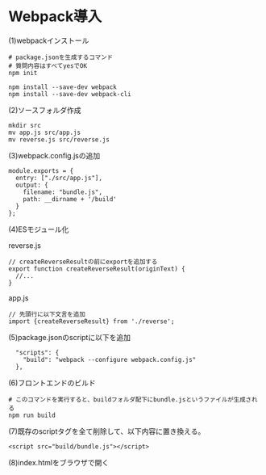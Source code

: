 # Webpack導入

(1)webpackインストール

```
# package.jsonを生成するコマンド
# 質問内容はすべてyesでOK
npm init

npm install --save-dev webpack
npm install --save-dev webpack-cli
```

(2)ソースフォルダ作成

```
mkdir src
mv app.js src/app.js
mv reverse.js src/reverse.js
```

(3)webpack.config.jsの追加

```
module.exports = {
  entry: ["./src/app.js"],
  output: {
    filename: "bundle.js",
    path: __dirname + '/build'
  }
};
```


(4)ESモジュール化

reverse.js 
```
// createReverseResultの前にexportを追加する
export function createReverseResult(originText) {
  //...
}
```

app.js
```
// 先頭行に以下文言を追加
import {createReverseResult} from './reverse';
```

(5)package.jsonのscriptに以下を追加

```
  "scripts": {
    "build": "webpack --configure webpack.config.js"
  },
```

(6)フロントエンドのビルド

```
# このコマンドを実行すると、buildフォルダ配下にbundle.jsというファイルが生成される
npm run build
```

(7)既存のscriptタグを全て削除して、以下内容に置き換える。

```
<script src="build/bundle.js"></script>
```

(8)index.htmlをブラウザで開く